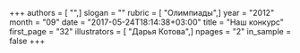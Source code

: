 +++
authors = [ "",]
slogan = ""
rubric = [ "Олимпиады",]
year = "2012"
month = "09"
date = "2017-05-24T18:14:38+03:00"
title = "Наш конкурс"
first_page = "32"
illustrators = [ "Дарья Котова",]
npages = "2"
in_sample = false
+++
